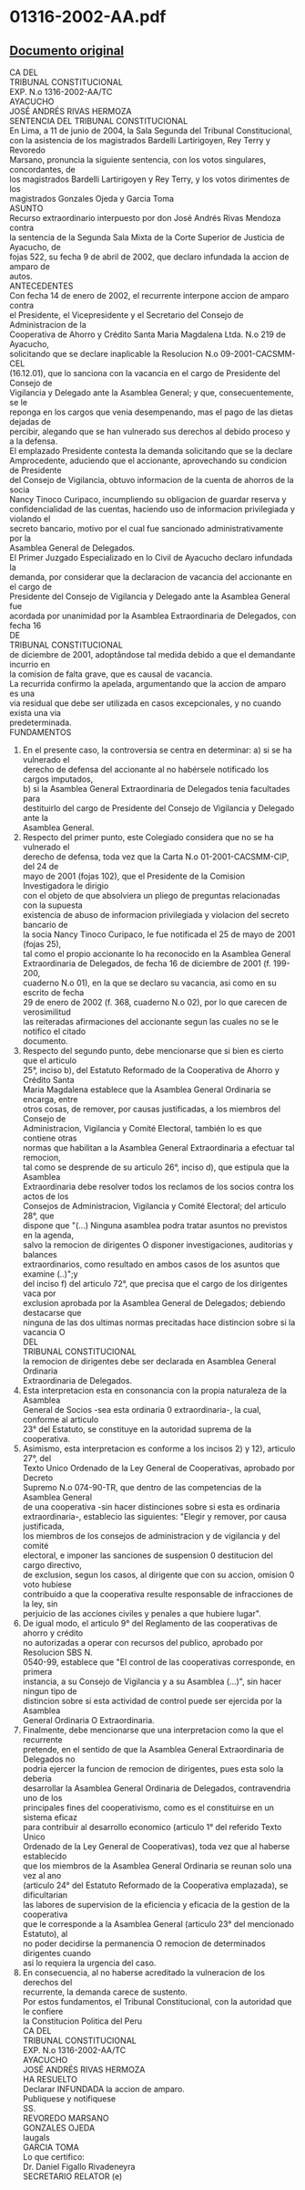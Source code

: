 
01316-2002-AA.pdf
=================
  
[Documento original](https://tc.gob.pe/jurisprudencia/2004/01316-2002-AA.pdf)  
---  
CA DEL  
TRIBUNAL CONSTITUCIONAL  
EXP. N.o 1316-2002-AA/TC  
AYACUCHO  
JOSÉ ANDRÉS RIVAS HERMOZA  
SENTENCIA DEL TRIBUNAL CONSTITUCIONAL  
En Lima, a 11 de junio de 2004, la Sala Segunda del Tribunal Constitucional,  
con la asistencia de los magistrados Bardelli Lartirigoyen, Rey Terry y Revoredo  
Marsano, pronuncia la siguiente sentencia, con los votos singulares, concordantes, de  
los magistrados Bardelli Lartirigoyen y Rey Terry, y los votos dirimentes de los  
magistrados Gonzales Ojeda y Garcia Toma  
ASUNTO  
Recurso extraordinario interpuesto por don José Andrés Rivas Mendoza contra  
la sentencia de la Segunda Sala Mixta de la Corte Superior de Justicia de Ayacucho, de  
fojas 522, su fecha 9 de abril de 2002, que declaro infundada la accion de amparo de  
autos.  
ANTECEDENTES  
Con fecha 14 de enero de 2002, el recurrente interpone accion de amparo contra  
el Presidente, el Vicepresidente y el Secretario del Consejo de Administracion de la  
Cooperativa de Ahorro y Crédito Santa Maria Magdalena Ltda. N.o 219 de Ayacucho,  
solicitando que se declare inaplicable la Resolucion N.o 09-2001-CACSMM-CEL  
(16.12.01), que lo sanciona con la vacancia en el cargo de Presidente del Consejo de  
Vigilancia y Delegado ante la Asamblea General; y que, consecuentemente, se le  
reponga en los cargos que venia desempenando, mas el pago de las dietas dejadas de  
percibir, alegando que se han vulnerado sus derechos al debido proceso y a la defensa.  
El emplazado Presidente contesta la demanda solicitando que se la declare  
Amprocedente, aduciendo que el accionante, aprovechando su condicion de Presidente  
del Consejo de Vigilancia, obtuvo informacion de la cuenta de ahorros de la socia  
Nancy Tinoco Curipaco, incumpliendo su obligacion de guardar reserva y  
confidencialidad de las cuentas, haciendo uso de informacion privilegiada y violando el  
secreto bancario, motivo por el cual fue sancionado administrativamente por la  
Asamblea General de Delegados.  
El Primer Juzgado Especializado en lo Civil de Ayacucho declaro infundada la  
demanda, por considerar que la declaracion de vacancia del accionante en el cargo de  
Presidente del Consejo de Vigilancia y Delegado ante la Asamblea General fue  
acordada por unanimidad por la Asamblea Extraordinaria de Delegados, con fecha 16  
DE  
TRIBUNAL CONSTITUCIONAL  
de diciembre de 2001, adoptândose tal medida debido a que el demandante incurrio en  
la comision de falta grave, que es causal de vacancia.  
La recurrida confirmo la apelada, argumentando que la accion de amparo es una  
via residual que debe ser utilizada en casos excepcionales, y no cuando exista una via  
predeterminada.  
FUNDAMENTOS  
1. En el presente caso, la controversia se centra en determinar: a) si se ha vulnerado el  
derecho de defensa del accionante al no habérsele notificado los cargos imputados,  
b) si la Asamblea General Extraordinaria de Delegados tenia facultades para  
destituirlo del cargo de Presidente del Consejo de Vigilancia y Delegado ante la  
Asamblea General.  
2. Respecto del primer punto, este Colegiado considera que no se ha vulnerado el  
derecho de defensa, toda vez que la Carta N.o 01-2001-CACSMM-CIP, del 24 de  
mayo de 2001 (fojas 102), que el Presidente de la Comision Investigadora le dirigio  
con el objeto de que absolviera un pliego de preguntas relacionadas con la supuesta  
existencia de abuso de informacion privilegiada y violacion del secreto bancario de  
la socia Nancy Tinoco Curipaco, le fue notificada el 25 de mayo de 2001 (fojas 25),  
tal como el propio accionante lo ha reconocido en la Asamblea General  
Extraordinaria de Delegados, de fecha 16 de diciembre de 2001 (f. 199-200,  
cuaderno N.o 01), en la que se declaro su vacancia, asi como en su escrito de fecha  
29 de enero de 2002 (f. 368, cuaderno N.o 02), por lo que carecen de verosimilitud  
las reiteradas afirmaciones del accionante segun las cuales no se le notifico el citado  
documento.  
3. Respecto del segundo punto, debe mencionarse que si bien es cierto que el articulo  
25°, inciso b), del Estatuto Reformado de la Cooperativa de Ahorro y Crédito Santa  
Maria Magdalena establece que la Asamblea General Ordinaria se encarga, entre  
otros cosas, de remover, por causas justificadas, a los miembros del Consejo de  
Administracion, Vigilancia y Comité Electoral, también lo es que contiene otras  
normas que habilitan a la Asamblea General Extraordinaria a efectuar tal remocion,  
tal como se desprende de su articulo 26°, inciso d), que estipula que la Asamblea  
Extraordinaria debe resolver todos los reclamos de los socios contra los actos de los  
Consejos de Administracion, Vigilancia y Comité Electoral; del articulo 28°, que  
dispone que "(...) Ninguna asamblea podra tratar asuntos no previstos en la agenda,  
salvo la remocion de dirigentes O disponer investigaciones, auditorias y balances  
extraordinarios, como resultado en ambos casos de los asuntos que examine (..)";y  
del inciso f) del articulo 72°, que precisa que el cargo de los dirigentes vaca por  
exclusion aprobada por la Asamblea General de Delegados; debiendo destacarse que  
ninguna de las dos ultimas normas precitadas hace distincion sobre si la vacancia O  
DEL  
TRIBUNAL CONSTITUCIONAL  
la remocion de dirigentes debe ser declarada en Asamblea General Ordinaria  
Extraordinaria de Delegados.  
4. Esta interpretacion esta en consonancia con la propia naturaleza de la Asamblea  
General de Socios -sea esta ordinaria 0 extraordinaria-, la cual, conforme al articulo  
23° del Estatuto, se constituye en la autoridad suprema de la cooperativa.  
5. Asimismo, esta interpretacion es conforme a los incisos 2) y 12), articulo 27°, del  
Texto Unico Ordenado de la Ley General de Cooperativas, aprobado por Decreto  
Supremo N.o 074-90-TR, que dentro de las competencias de la Asamblea General  
de una cooperativa -sin hacer distinciones sobre si esta es ordinaria  
extraordinaria-, establecio las siguientes: "Elegir y remover, por causa justificada,  
los miembros de los consejos de administracion y de vigilancia y del comité  
electoral, e imponer las sanciones de suspension 0 destitucion del cargo directivo,  
de exclusion, segun los casos, al dirigente que con su accion, omision 0 voto hubiese  
contribuido a que la cooperativa resulte responsable de infracciones de la ley, sin  
perjuicio de las acciones civiles y penales a que hubiere lugar".  
6. De igual modo, el articulo 9° del Reglamento de las cooperativas de ahorro y crédito  
no autorizadas a operar con recursos del publico, aprobado por Resolucion SBS N.  
0540-99, establece que "El control de las cooperativas corresponde, en primera  
instancia, a su Consejo de Vigilancia y a su Asamblea (...)", sin hacer ningun tipo de  
distincion sobre si esta actividad de control puede ser ejercida por la Asamblea  
General Ordinaria O Extraordinaria.  
7. Finalmente, debe mencionarse que una interpretacion como la que el recurrente  
pretende, en el sentido de que la Asamblea General Extraordinaria de Delegados no  
podria ejercer la funcion de remocion de dirigentes, pues esta solo la deberia  
desarrollar la Asamblea General Ordinaria de Delegados, contravendria uno de los  
principales fines del cooperativismo, como es el constituirse en un sistema eficaz  
para contribuir al desarrollo economico (articulo 1° del referido Texto Unico  
Ordenado de la Ley General de Cooperativas), toda vez que al haberse establecido  
que los miembros de la Asamblea General Ordinaria se reunan solo una vez al ano  
(articulo 24° del Estatuto Reformado de la Cooperativa emplazada), se dificultarian  
las labores de supervision de la eficiencia y eficacia de la gestion de la cooperativa  
que le corresponde a la Asamblea General (articulo 23° del mencionado Estatuto), al  
no poder decidirse la permanencia O remocion de determinados dirigentes cuando  
asi lo requiera la urgencia del caso.  
8. En consecuencia, al no haberse acreditado la vulneracion de los derechos del  
recurrente, la demanda carece de sustento.  
Por estos fundamentos, el Tribunal Constitucional, con la autoridad que le confiere  
la Constitucion Politica del Peru  
CA DEL  
TRIBUNAL CONSTITUCIONAL  
EXP. N.o 1316-2002-AA/TC  
AYACUCHO  
JOSÉ ANDRÉS RIVAS HERMOZA  
HA RESUELTO  
Declarar INFUNDADA la accion de amparo.  
Publiquese y notifiquese  
SS.  
REVOREDO MARSANO  
GONZALES OJEDA  
laugals  
GARCIA TOMA  
Lo que certifico:  
Dr. Daniel Figallo Rivadeneyra  
SECRETARIO RELATOR (e)
